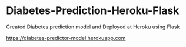 # Diabetes-Prediction-Heroku-Flask
Created Diabetes prediction model and Deployed at Heroku using Flask

https://diabetes-predictor-model.herokuapp.com
